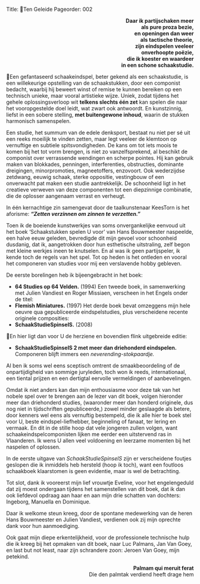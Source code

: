 Title: Ten Geleide
Pageorder: 002

<div style="text-align: right"><b>Daar ik partijschaken meer</b></div>
<div style="text-align: right"><b>als pure proza bezie,</b></div>
<div style="text-align: right"><b>en openingen dan weer</b></div>
<div style="text-align: right"><b>als tactische theorie,</b></div>
<div style="text-align: right"><b>zijn eindspelen veeleer</b></div>
<div style="text-align: right"><b>onverhoopte poëzie,</b></div>
<div style="text-align: right"><b>die ik koester en waardeer</b></div>
<div style="text-align: right"><b>in een schone schaakstudie.</b></div>

Een gefantaseerd schaakeindspel, beter gekend als een schaakstudie, is
een willekeurige opstelling van de schaakstukken, door een componist
bedacht, waarbij hij beweert winst of remise te kunnen bereiken op een
technisch unieke, maar vooral artistieke wijze. Uniek, zodat tijdens het
gehele oplossingsverloop wit **telkens slechts één zet** kan spelen die naar
het vooropgestelde doel leidt, wat zwart ook antwoordt. En kunstzinnig, liefst
in een sobere stelling, **met buitengewone inhoud**, waarin de stukken harmonisch samenspelen.

Een studie, het summum van de edele denksport, bestaat nu niet per sé
uit een reeks moeilijk te vinden zetten, maar legt veeleer de klemtoon op
vernuftige en subtiele spitsvondigheden. De kans om tot iets moois te komen bij het tot vorm brengen, is niet zo vanzelfsprekend, al beschikt de
componist over verrassende wendingen en scherpe pointes. Hij kan gebruik
maken van blokkades, penningen, interferenties, obstructies, dominante
dreigingen, minorpromoties, magneetoffers, enzovoort. Ook wederzijdse
zetdwang, eeuwig schaak, sterke oppositie, vestingbouw of een onverwacht
pat maken een studie aantrekkelijk. De schoonheid ligt in het creatieve verweven van deze componenten tot een diepzinnige combinatie, die de oplosser aangenaam verrast en verheugt.

In één kernachtige zin samengevat door de taalkunstenaar KeesTorn is
het aforisme: __*“Zetten verzinnen om zinnen te verzetten.”*__

Toen ik de boeiende kunstwerkjes van soms onvergankelijke eenvoud uit
het boek ‘Schaakstukken spelen U voor’ van Hans Bouwmeester naspeelde, een halve eeuw geleden, bevredigde dit mijn gevoel voor schoonheid
dusdanig, dat ik, aangetrokken door hun esthetische uitstraling, zelf begon
met kleine werkjes ineen te knutselen. En al was ik geen partijspeler, ik
kende toch de regels van het spel. Tot op heden is het ontleden en vooral
het componeren van studies voor mij een verslavende hobby gebleven.

De eerste borelingen heb ik bijeengebracht in het boek:

- **64 Studies op 64 Velden.** (1994)
Een tweede boek, in samenwerking met Julien Vandiest en Roger Missiaen, verscheen in het Engels onder de titel:
- **Flemish Miniatures.** (1997)
Het derde boek bevat omzeggens mijn hele oeuvre qua gepubliceerde
eindspelstudies, plus verscheidene recente originele composities:
- **SchaakStudieSpinselS.** (2008)

En hier ligt dan voor U de herziene en bovendien flink uitgebreide editie:

- **SchaakStudieSpinselS 2 met meer dan driehonderd eindspelen.**
Componeren blijft immers een _neverending-stokpaardje._

Al ben ik soms wel eens sceptisch omtrent de smaakbeoordeling of de
onpartijdigheid van sommige juryleden, toch won ik reeds, internationaal,
een tiental prijzen en een dertigtal eervolle vermeldingen of aanbevelingen.

Omdat ik niet anders kan dan mijn enthousiasme voor deze tak van het
nobele spel over te brengen aan de lezer van dit boek, volgen hieronder
meer dan driehonderd studies, (waaronder meer dan honderd originele, dus
nog niet in tijdschriften gepubliceerde,) zowel minder geslaagde als betere,
door kenners wel eens als vernuftig bestempeld, die ik alle hier te boek stel
voor U, beste eindspel-liefhebber, beginneling of fanaat, ter lering en
vermaak. En dit in de stille hoop dat vele jongeren zullen volgen, want
schaakeindspelcomponisten lijken me eerder een uitstervend ras in Vlaanderen. Ik wens U allen veel voldoening en leerzame momenten bij het naspelen of oplossen.

In de eerste uitgave van _SchaakStudieSpinselS_ zijn er verscheidene foutjes geslopen die ik inmiddels heb hersteld (hoop ik toch), want een foutloos
schaakboek klaarstomen is geen evidentie, maar is wel de betrachting.

Tot slot, dank ik vooreerst mijn lief vrouwtje Eveline, voor het engelengeduld dat zij moest ondergaan tijdens het samenstellen van dit boek, dat ik
dan ook liefdevol opdraag aan haar en aan mijn drie schatten van dochters:
Ingeborg, Manuella en Dominique.

Daar ik welkome steun kreeg, door de spontane medewerking van de heren Hans Bouwmeester en Julien Vandiest, verdienen ook zij mijn oprechte
dank voor hun aanmoediging.

Ook gaat mijn diepe erkentelijkheid, voor de professionele technische hulp
die ik kreeg bij het opmaken van dit boek, naar Luc Palmans, Jan Van Goey,
en last but not least, naar zijn schrandere zoon: Jeroen Van Goey, mijn
petekind.

<div style="text-align: right"><b>Palmam qui meruit ferat</b></div>
<div style="text-align: right">Die den palmtak verdiend heeft drage hem</div>

